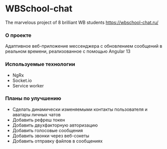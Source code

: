 # WBSchool-chat
The marvelous project of 8 brilliant WB students
https://wbschool-chat.ru/

### О проекте
Адаптивное веб-приложение мессенджера с обновлением сообщений в реальном времени, реализованное с помощью Angular 13

### Используемые технологии
- NgRx
- Socket.io
- Service worker

### Планы по улучшению
- Сделать динамически изменяемыми контакты пользователя и аватары личных чатов
- Добавить рефреш токен
- Добавить двухфакторную авторизацию
- Добавить голосовые сообщения
- Добавить звонки через веб-сокеты
- Добавить отправку файлов в сообщениях
